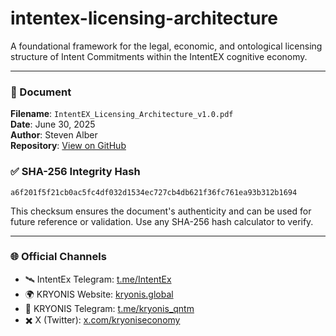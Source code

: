 # intentex-licensing-architecture

A foundational framework for the legal, economic, and ontological licensing structure of Intent Commitments within the IntentEX cognitive economy.

---

### 📄 Document
**Filename**: `IntentEX_Licensing_Architecture_v1.0.pdf`  
**Date**: June 30, 2025  
**Author**: Steven Alber  
**Repository**: [View on GitHub](https://github.com/StevenAlber/intentex-licensing-architecture/blob/main/IntentEX_Licensing_Architecture_v1.0.pdf)

### ✅ SHA-256 Integrity Hash
`a6f201f5f21cb0ac5fc4df032d1534ec727cb4db621f36fc761ea93b312b1694`

This checksum ensures the document's authenticity and can be used for future reference or validation. Use any SHA-256 hash calculator to verify.

---

### 🌐 Official Channels
- 🛰️ IntentEx Telegram: [t.me/IntentEx](https://t.me/IntentEx)
- 🌍 KRYONIS Website: [kryonis.global](https://kryonis.global)
- 📡 KRYONIS Telegram: [t.me/kryonis_qntm](https://t.me/kryonis_qntm)
- ✖️ X (Twitter): [x.com/kryoniseconomy](https://x.com/kryoniseconomy)
